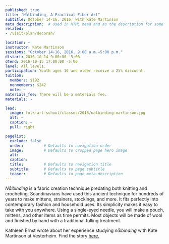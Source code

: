 ```yaml
---
published: true
title: "Nålbinding, A Practical Fiber Art"
subtitle: October 14-16, 2016, with Kate Martinson
meta_description:  # Used in HTML head and as the description for some search engines
related:
- /visit/plan/decorah/

location: ~
instructor: Kate Martinson
sessions: "October 14-16, 2016, 9:00 a.m.–5:00 p.m."
dtstart: 2016-10-14 9:00:00 -5:00
dtend: 2016-10-15 17:00:00 -5:00
level: All levels.   
participation: Youth ages 16 and older receive a 25% discount.
tuition:
  members: $192
  nonmembers: $242
  note: ~
materials_fee: There will be a materials fee.
materials: ~

lead:
  image: folk-art-school/classes/2016/nalbinding-martinson.jpg
  alt: ~
  caption: ~
  pull: right

pagelist:
  exclude: false
  order:         # Defaults to navigation order  
  image:         # Defaults to cropped page hero image
  alt:
  caption:
  title:         # Defaults to navigation title
  subtitle:      # Defaults to page subtitle
  teaser:        # Defaults to page meta-description 
---
```

_Nålbinding_ is a fabric creation technique predating both knitting and crocheting. Scandinavians have used this ancient technique for hundreds of years to make mittens, strainers, stockings, and more. It fits perfectly into contemporary fashion and household uses. Its simplicity makes it easy to take with you anywhere. Using a single-eyed needle, you will make a pouch, mittens, and other items as time permits. Most objects will be made of wool and finished by hand with a traditional fulling treatment. 

Kathleen Ernst wrote about her experience studying _nålbinding_ with Kate Martinson at Vesterheim. Find the story [here.](https://sitesandstories.wordpress.com/2013/03/02/nalbinding-part-1-an-ancient-technique/)